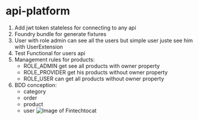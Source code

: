 # api-platform
1. Add jwt token stateless for connecting to any api
2. Foundry bundle for generate fixtures
3. User with role admin can see all the users but simple user juste see him with UserExtension
4. Test Functional for users api
5. Management rules for products:
    * ROLE_ADMIN get see all products with owner property
    * ROLE_PROVIDER get his products without owner property
    * ROLE_USER can get all products without owner property
6. BDD conception:
    * category
    * order
    * product
    * user
![Image of Fintechtocat](https://octodex.github.com/images/Fintechtocat.png)
   

